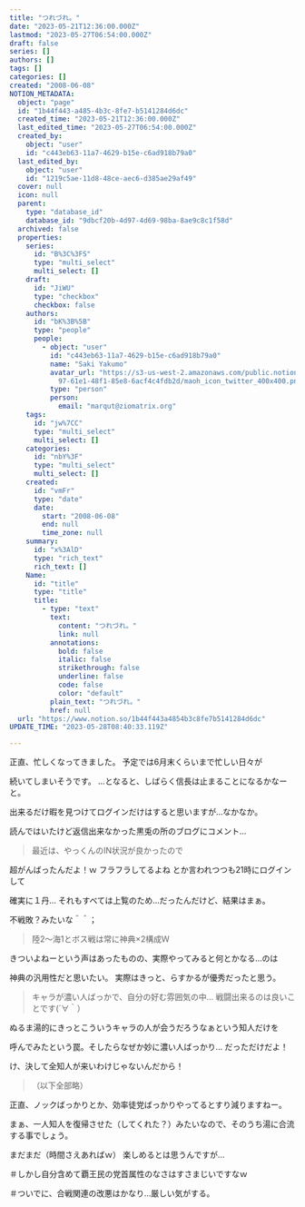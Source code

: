 ```yaml
---
title: "つれづれ。"
date: "2023-05-21T12:36:00.000Z"
lastmod: "2023-05-27T06:54:00.000Z"
draft: false
series: []
authors: []
tags: []
categories: []
created: "2008-06-08"
NOTION_METADATA:
  object: "page"
  id: "1b44f443-a485-4b3c-8fe7-b5141284d6dc"
  created_time: "2023-05-21T12:36:00.000Z"
  last_edited_time: "2023-05-27T06:54:00.000Z"
  created_by:
    object: "user"
    id: "c443eb63-11a7-4629-b15e-c6ad918b79a0"
  last_edited_by:
    object: "user"
    id: "1219c5ae-11d8-48ce-aec6-d385ae29af49"
  cover: null
  icon: null
  parent:
    type: "database_id"
    database_id: "9dbcf20b-4d97-4d69-98ba-8ae9c8c1f58d"
  archived: false
  properties:
    series:
      id: "B%3C%3FS"
      type: "multi_select"
      multi_select: []
    draft:
      id: "JiWU"
      type: "checkbox"
      checkbox: false
    authors:
      id: "bK%3B%5B"
      type: "people"
      people:
        - object: "user"
          id: "c443eb63-11a7-4629-b15e-c6ad918b79a0"
          name: "Saki Yakumo"
          avatar_url: "https://s3-us-west-2.amazonaws.com/public.notion-static.com/3ad1c4\
            97-61e1-48f1-85e8-6acf4c4fdb2d/maoh_icon_twitter_400x400.png"
          type: "person"
          person:
            email: "marqut@ziomatrix.org"
    tags:
      id: "jw%7CC"
      type: "multi_select"
      multi_select: []
    categories:
      id: "nbY%3F"
      type: "multi_select"
      multi_select: []
    created:
      id: "vmFr"
      type: "date"
      date:
        start: "2008-06-08"
        end: null
        time_zone: null
    summary:
      id: "x%3AlD"
      type: "rich_text"
      rich_text: []
    Name:
      id: "title"
      type: "title"
      title:
        - type: "text"
          text:
            content: "つれづれ。"
            link: null
          annotations:
            bold: false
            italic: false
            strikethrough: false
            underline: false
            code: false
            color: "default"
          plain_text: "つれづれ。"
          href: null
  url: "https://www.notion.so/1b44f443a4854b3c8fe7b5141284d6dc"
UPDATE_TIME: "2023-05-28T08:40:33.119Z"

---
```

<link rel="stylesheet" href="https://cdn.jsdelivr.net/npm/katex@0.16.2/dist/katex.min.css" integrity="sha384-bYdxxUwYipFNohQlHt0bjN/LCpueqWz13HufFEV1SUatKs1cm4L6fFgCi1jT643X" crossorigin="anonymous">


正直、忙しくなってきました。 予定では6月末くらいまで忙しい日々が


続いてしまいそうです。 …となると、しばらく信長は止まることになるかなーと。


出来るだけ暇を見つけてログインだけはすると思いますが…なかなか。


読んではいたけど返信出来なかった黒兎の所のブログにコメント…


> 最近は、やっくんのIN状況が良かったので


超がんばったんだよ！ｗ フラフラしてるよね とか言われつつも21時にログインして


確実に１丹… それもすべては上覧のため…だったんだけど、結果はまぁ。


不戦敗？みたいな＾＾；


> 陸2～海1とボス戦は常に神典×2構成Ｗ


きついよねーという声はあったものの、実際やってみると何とかなる…のは


神典の汎用性だと思いたい。 実際はきっと、らすかるが優秀だったと思う。


> キャラが濃い人ばっかで、自分の好む雰囲気の中… 戦闘出来るのは良いことです(´∀｀）


ぬるま湯的にきっとこういうキャラの人が会うだろうなぁという知人だけを


呼んでみたという罠。そしたらなぜか妙に濃い人ばっかり… だっただけだよ！


け、決して全知人が来いわけじゃないんだから！


> （以下全部略）


正直、ノックばっかりとか、効率徒党ばっかりやってるとすり減りますねー。


まぁ、一人知人を復帰させた（してくれた？）みたいなので、そのうち湯に合流する事でしょう。


まだまだ（時間さえあればｗ） 楽しめるとは思うんですが…


＃しかし自分含めて覇王民の党首属性のなさはすさまじいですなｗ


＃ついでに、合戦関連の改悪はかなり…厳しい気がする。


